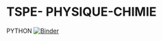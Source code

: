 # TSPE- PHYSIQUE-CHIMIE
PYTHON
[![Binder](https://mybinder.org/badge_logo.svg)](https://mybinder.org/v2/gh/nsiCurie/Tspe/head)
